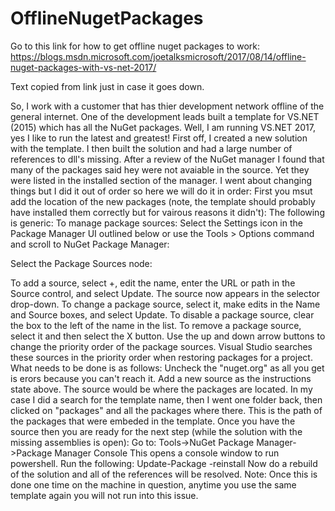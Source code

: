 # OfflineNugetPackages

Go to this link for how to get offline nuget packages to work: https://blogs.msdn.microsoft.com/joetalksmicrosoft/2017/08/14/offline-nuget-packages-with-vs-net-2017/

Text copied from link just in case it goes down. 

So, I work with a customer that has thier development network offline of the general internet.
One of the development leads built a template for VS.NET (2015) which has all the NuGet packages.
Well, I am running VS.NET 2017, yes I like to run the latest and greatest!
First off, I created a new solution with the template. I then built the solution and had a large number of references to dll's missing.
After a review of the NuGet manager I found that many of the packages said hey were not avaiable in the source. Yet they were listed in the installed section of the manager.
I went about changing things but I did it out of order so here we will do it in order:
First you msut add the location of the new packages (note, the template should probably have installed them correctly but for vairous reasons it didn't):
The following is generic:
To manage package sources: 
Select the Settings icon in the Package Manager UI outlined below or use the Tools > Options command and scroll to NuGet Package Manager: 

Select the Package Sources node: 

To add a source, select +, edit the name, enter the URL or path in the Source control, and select Update. The source now appears in the selector drop-down.
To change a package source, select it, make edits in the Name and Source boxes, and select Update.
To disable a package source, clear the box to the left of the name in the list.
To remove a package source, select it and then select the X button.
Use the up and down arrow buttons to change the priority order of the package sources. Visual Studio searches these sources in the priority order when restoring packages for a project.
What needs to be done is as follows:
Uncheck the "nuget.org" as all you get is erors because you can't reach it.
Add a new source as the instructions state above. The source would be where the packages are located. In my case I did a search for the template name, then I went one folder back, then clicked on "packages" and all the packages where there. This is the path of the packages that were embeded in the template.
Once you have the source then you are ready for the next step (while the solution with the missing assemblies is open):
Go to: Tools->NuGet Package Manager->Package Manager Console
This opens a console window to run powershell.
Run the following:
Update-Package -reinstall
Now do a rebuild of the solution and all of the references will be resolved.
Note: Once this is done one time on the machine in question, anytime you use the same template again you will not run into this issue.
